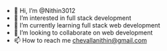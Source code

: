 - 👋 Hi, I’m @Nithin3012
- 👀 I’m interested in full stack development
- 🌱 I’m currently learning full stack web development
- 💞️ I’m looking to collaborate on web development
- 📫 How to reach me chevallanithin@gmail.com


<!---
Nithin3012/Nithin3012 is a ✨ special ✨ repository because its `README.md` (this file) appears on your GitHub profile.
You can click the Preview link to take a look at your changes.
--->
